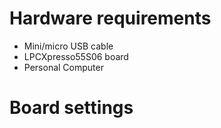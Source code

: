 Hardware requirements
=====================
- Mini/micro USB cable
- LPCXpresso55S06 board
- Personal Computer

Board settings
============
